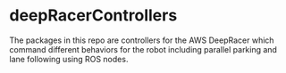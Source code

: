 # deepRacerControllers

The packages in this repo are controllers for the AWS DeepRacer which command different behaviors for the robot including parallel parking and lane following using ROS nodes.
